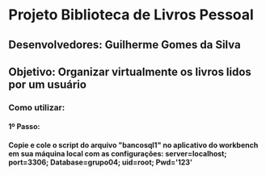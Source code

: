 # Projeto Biblioteca de Livros Pessoal
## Desenvolvedores: Guilherme Gomes da Silva
## Objetivo: Organizar virtualmente os livros lidos por um usuário
### Como utilizar:
#### 1º Passo:
#### Copie e cole o script do arquivo "bancosql1" no aplicativo do workbench em sua máquina local com as configurações: server=localhost; port=3306; Database=grupo04; uid=root; Pwd='123'


